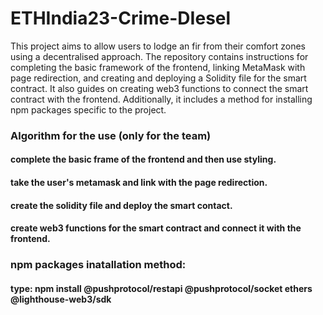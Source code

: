 # ETHIndia23-Crime-DIesel

This project aims to allow users to lodge an fir from their comfort zones using a decentralised approach. The repository contains instructions for completing the basic framework of the frontend, linking MetaMask with page redirection, and creating and deploying a Solidity file for the smart contract. It also guides on creating web3 functions to connect the smart contract with the frontend. Additionally, it includes a method for installing npm packages specific to the project. 


### Algorithm for the use (only for the team)

#### complete the basic frame of the frontend and then use styling.

#### take the user's metamask and link with the page redirection.

#### create the solidity file and deploy the smart contact.

#### create web3 functions for the smart contract and connect it with the frontend.

### npm packages inatallation method:

#### type: npm install @pushprotocol/restapi @pushprotocol/socket ethers @lighthouse-web3/sdk


